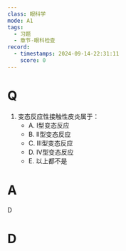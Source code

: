 ```yaml
---
class: 眼科学
mode: A1
tags:
  - 习题
  - 章节-眼科检查
record:
  - timestamps: 2024-09-14-22:31:11
    score: 0
---
```


# Q
1. 变态反应性接触性皮炎属于：
   - A. I型变态反应
   - B. II型变态反应
   - C. III型变态反应
   - D. IV型变态反应
   - E. 以上都不是
# A
D
# D
